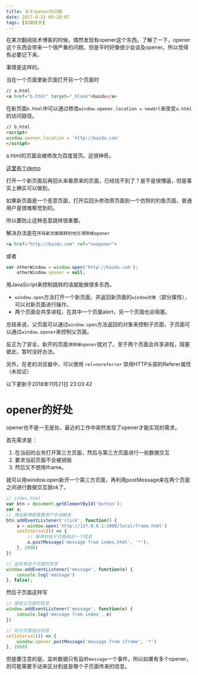 ```yaml
---
title: 关于opener的问题
date: 2017-9-25 09:20:07
tags: [前端技术]
---
```


在某次翻阅技术博客的时候，偶然发现有opener这个东西。了解了一下，opener这个东西会带来一个很严重的问题。但是平时好像很少会谈及opener。所以觉得有必要记下来。

<!-- more -->

事情是这样的。

当在一个页面里新页面打开另一个页面时

```html
// a.html
<a href="b.html" target="_blank">baidu</a>
```

在新页面`b.html`中可以通过修改`window.opener.location = newUrl`来改变`a.html`的访问路径。

```html
// b.html
<script>
window.opener.location = 'http://baidu.com'
</script>
```

a.html的页面会被修改为百度首页。这很神奇。

[这里有个demo](http://keenwon.com/demo/201603/noopener.html)

打开一个新页面后再回头来看原来的页面，已经找不到了？是不是很懵逼，但是事实上确实可以做到。

如果新页面是一个恶意页面，打开后回头修改原页面到一个仿照的钓鱼页面，普通用户是很难察觉到的。

所以要防止这种恶意跳转很重要。

解决办法是在`所有新页面跳转的地方清除掉opener`

```html
<a href="http://baidu.com" ref="noopener">
```

或者

``` javascript
var otherWindow = window.open('http://baidu.com');
    otherWindow.opener = null;
```

用JavaScript来控制跳转的话就能做很多东西。

* `window.open`方法打开一个新页面，并返回新页面的`window对象`（部分属性），可以对新页面进行操作。
* 两个页面会共享进程，在其中一个页面alert，另一个页面也会阻塞。

总结来说，父页面可以通过`window.open`方法返回的对象来控制子页面，子页面可以通过`window.opener`来控制父页面。

反正为了安全，新开的页面`清除掉opener`就对了。至于两个页面会共享进程，阻塞彼此，暂时没好办法。

另外，在老的浏览器中，可以使用 `rel=noreferrer` 禁用HTTP头部的Referer属性（未验证）


以下更新于2018年11月21日 23:03:42
# opener的好处

opener也不是一无是处，最近的工作中突然发现了opener才能实现的需求。

首先需求是：
1. 在当前的业务打开第三方页面，然后与第三方页面进行一些数据交互
2. 要求当前页面不会被销毁
2. 然后又不想用iframe。

就可以用window.open新开一个第三方页面，再利用postMessage来在两个页面之间进行数据交互就ok了。

```javascript
// index.html
var btn = document.getElementById('button');
var a;
// 弹出新弹窗需要用户手动触发
btn.addEventListener('click', function() {
    a = window.open('http://127.0.0.1:3000/local/frame.html')
    setInterval(() => {
		// 每两秒给子页面抛出一个信息
        a.postMessage('message from index.html', '*');
    }, 2000)
})

// 监听来自子页面的信息
window.addEventListener('message', function(e) {
    console.log('message')
}, false);
```

然后子页面这样写

```javascript
// 接收父页面的信息
window.addEventListener('message', function(e) {
	console.log('message from index', e)
})

// 向父页面抛出信息
setInterval(() => {
	window.opener.postMessage('message from iframe', '*')
}, 2000)
```

但是要注意的是。监听数据只有监听`message`一个事件，所以如果有多个opener，则可能需要手动来区分到底是哪个子页面传来的信息。

